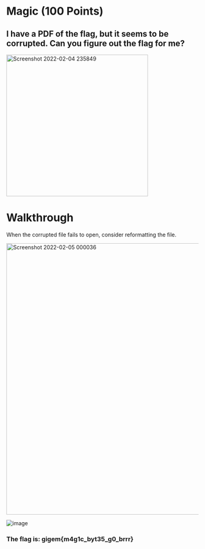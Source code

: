 # Magic (100 Points)
## I have a PDF of the flag, but it seems to be corrupted. Can you figure out the flag for me?
<img width="371" alt="Screenshot 2022-02-04 235849" src="https://user-images.githubusercontent.com/99063625/152630631-b840776a-00f6-4a7f-9801-a58cb5609698.png">

# Walkthrough
When the corrupted file fails to open, consider reformatting the file.

<img width="711" alt="Screenshot 2022-02-05 000036" src="https://user-images.githubusercontent.com/99063625/152630719-78a25ed3-b753-4325-a291-84d2e700bed9.png">

![image](https://user-images.githubusercontent.com/99063625/157355587-1d7d52d3-755c-4530-af61-f6a957142023.png)

### The flag is: gigem{m4g1c_byt35_g0_brrr}
